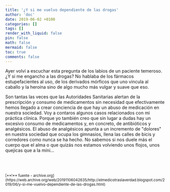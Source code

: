 ```yaml
---
title: '¿Y si me vuelvo dependiente de las drogas'
author: 'doc'
date: 2019-06-02 +0100
categories: []
tags: []
render_with_liquid: false
pin: false
math: false
mermaid: false
toc: true
comments: false
---
```

Ayer volví a escuchar esta pregunta de los labios de un paciente temeroso. ¿Y si me engancho a las drogas? No hablaba de los fármacos estupefacientes al uso, de los derivados mórficos que uno vincula al caballo y la heroína sino de algo mucho más vulgar y suave que eso.  

Son tantas las veces que las Autoridades Sanitarias alertan de la prescripción y consumo de medicamentos sin necesidad que efectivamente hemos llegado a crear conciencia de que hay un abuso de medicación en nuestra sociedad. Voy a contaros algunos casos relacionados con mi práctica clínica. Porque yo también creo que sin lugar a dudas hay un excesivo consumo de medicamentos y, en concreto, de antibióticos y analgésicos. El abuso de analgésicos apunta a un incremento de "dolores" en nuestra sociedad que ocupa los gimnasios, llena las calles de bicis y corredores como nunca se ha hecho. No sabemos si nos duele más el cuerpo que el alma o que quizás nos estamos volviendo unos flojos, unos quejicas que a la míni…  

<br>
<br>
<br>
<small>[**!** fuente - archive.org](https://web.archive.org/web/20191106042635/http://elmedicotraslaverdad.blogspot.com/2019/06/y-si-me-vuelvo-dependiente-de-las-drogas.html)</small>  
